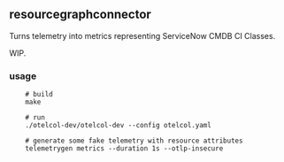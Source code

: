 ## resourcegraphconnector

Turns telemetry into metrics representing ServiceNow CMDB CI Classes.

WIP.

### usage

```
    # build
    make

    # run
    ./otelcol-dev/otelcol-dev --config otelcol.yaml

    # generate some fake telemetry with resource attributes
    telemetrygen metrics --duration 1s --otlp-insecure
```